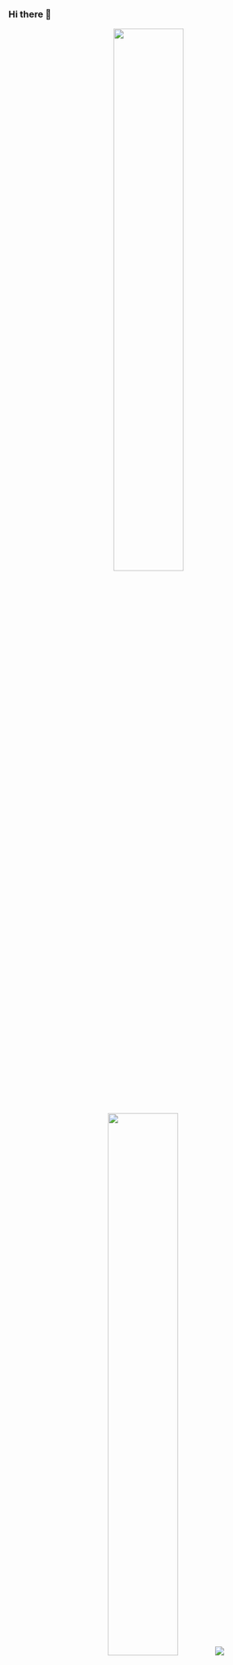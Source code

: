### Hi there 👋

<p align="center">
  <img height="50%" width="auto" src ="https://github-readme-stats.vercel.app/api?username=nf11&show_icons=true&count_private=true&theme=darcula&hide_border=true&hide=issues,contribs&bg_color=00000000">
  <img height="50%" width="auto" src ="https://github-readme-stats.vercel.app/api/top-langs/?username=nf11&layout=compact&hide_border=true&theme=darcula&bg_color=00000000&langs_count=6&hide=tex,css,jupyter%20notebook">
  <img src ="https://github-readme-streak-stats.herokuapp.com?user=nf11&theme=darcula&hide_border=true&background=FFFFFF00">
  <br>
</p>


<!--
**NF11/NF11** is a ✨ _special_ ✨ repository because its `README.md` (this file) appears on your GitHub profile.

Here are some ideas to get you started:

- 🔭 I’m currently working on ...
- 🌱 I’m currently learning ...
- 👯 I’m looking to collaborate on ...
- 🤔 I’m looking for help with ...
- 💬 Ask me about ...
- 📫 How to reach me: ...
- 😄 Pronouns: ...
- ⚡ Fun fact: ...
-->
